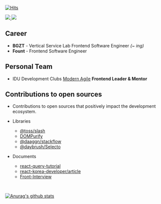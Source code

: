 [![Hits](https://hits.seeyoufarm.com/api/count/incr/badge.svg?url=https%3A%2F%2Fgithub.com%2Fssi02014&count_bg=%2379C83D&title_bg=%23555555&icon=compropago.svg&icon_color=%23E7E7E7&title=hits&edge_flat=false)](https://hits.seeyoufarm.com)
<br />

<div>
  <a href="https://www.linkedin.com/in/%EB%AF%BC%EC%9E%AC-%EC%A0%84-b07774216" target="_blank">
    <img src="https://img.shields.io/badge/LinkedIn-3776AB?style=for-the-badge&logo=linkedin&logoColor=white" />
  </a>
  <a href="https://blog.naver.com/ssi02014" target="_blank">
    <img src="https://img.shields.io/badge/Naver Blog-03C75A?style=for-the-badge&logo=naver&logoColor=white" />
  </a>
</div>

## Career
- <b>BGZT</b> - Vertical Service Lab Frontend Software Engineer <i>(~ ing)</i></b>
- <b>Fount</b> - Frontend Software Engineer 

## Personal Team
- IDU Development Clubs [Modern Agile](https://modern-agile-official-client.vercel.app/) <b> Frontend Leader & Mentor </b>

## Contributions to open sources
- Contributions to open sources that positively impact the development ecosystem.
- Libraries
  - [@toss/slash](https://github.com/toss/slash)
  - [DOMPurify](https://github.com/cure53/DOMPurify)
  - [@daaggn/stackflow](https://github.com/daangn/stackflow)
  - [@daybrush/Selecto](https://github.com/daybrush/selecto)

- Documents
  - [react-query-tutorial](https://github.com/ssi02014/react-query-tutorial)
  - [react-korea-developer/article](https://github.com/react-korea-developer/article)
  - [Front-Interview](https://github.com/ssi02014/Front-Interview)
<br />

[![Anurag's github stats](https://github-readme-stats.vercel.app/api?username=ssi02014)](https://github.com/anuraghazra/github-readme-stats)
